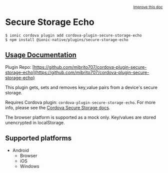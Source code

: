 <a style="float:right;font-size:12px;" href="http://github.com/danielsogl/awesome-cordova-plugins/edit/master/src/@awesome-cordova-plugins/plugins/secure-storage-echo/index.ts#L111">
  Improve this doc
</a>

# Secure Storage Echo

```
$ ionic cordova plugin add cordova-plugin-secure-storage-echo
$ npm install @ionic-native/plugins/secure-storage-echo
```

## [Usage Documentation](https://ionicframework.com/docs/native/secure-storage-echo/)

Plugin Repo: [https://github.com/mibrito707/cordova-plugin-secure-storage-echo](https://github.com/mibrito707/cordova-plugin-secure-storage-echo)

This plugin gets, sets and removes key,value pairs from a device's secure storage.

Requires Cordova plugin: `cordova-plugin-secure-storage-echo`. For more info, please see the [Cordova Secure Storage docs](https://github.com/mibrito707/cordova-plugin-secure-storage-echo).

The browser platform is supported as a mock only. Key/values are stored unencrypted in localStorage.

## Supported platforms

- Android
  - Browser
  - iOS
  - Windows
